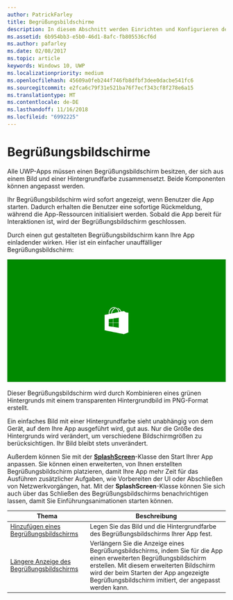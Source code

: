 ```yaml
---
author: PatrickFarley
title: Begrüßungsbildschirme
description: In diesem Abschnitt werden Einrichten und Konfigurieren des Begrüßungsbildschirms einer App beschrieben.
ms.assetid: 6b954bb3-e5b0-46d1-8afc-fb805536cf6d
ms.author: pafarley
ms.date: 02/08/2017
ms.topic: article
keywords: Windows 10, UWP
ms.localizationpriority: medium
ms.openlocfilehash: 45609a0feb244f746fb8dfbf3dee0dacbe541fc6
ms.sourcegitcommit: e2fca6c79f31e521ba76f7ecf343cf8f278e6a15
ms.translationtype: MT
ms.contentlocale: de-DE
ms.lasthandoff: 11/16/2018
ms.locfileid: "6992225"
---
```

# <a name="splash-screens"></a>Begrüßungsbildschirme

Alle UWP-Apps müssen einen Begrüßungsbildschirm besitzen, der sich aus einem Bild und einer Hintergrundfarbe zusammensetzt. Beide Komponenten können angepasst werden.

Ihr Begrüßungsbildschirm wird sofort angezeigt, wenn Benutzer die App starten. Dadurch erhalten die Benutzer eine sofortige Rückmeldung, während die App-Ressourcen initialisiert werden. Sobald die App bereit für Interaktionen ist, wird der Begrüßungsbildschirm geschlossen.

Durch einen gut gestalteten Begrüßungsbildschirm kann Ihre App einladender wirken. Hier ist ein einfacher unauffälliger Begrüßungsbildschirm:

![Eine auf 75% skalierte Bildschirmaufnahme des Begrüßungsbildschirms aus dem Begrüßungsbildschirmbeispiel.](images/regularsplashscreen.png)

Dieser Begrüßungsbildschirm wird durch Kombinieren eines grünen Hintergrunds mit einem transparenten Hintergrundbild im PNG-Format erstellt.

Ein einfaches Bild mit einer Hintergrundfarbe sieht unabhängig von dem Gerät, auf dem Ihre App ausgeführt wird, gut aus. Nur die Größe des Hintergrunds wird verändert, um verschiedene Bildschirmgrößen zu berücksichtigen. Ihr Bild bleibt stets unverändert.

Außerdem können Sie mit der [**SplashScreen**](https://msdn.microsoft.com/library/windows/apps/br224763)-Klasse den Start Ihrer App anpassen. Sie können einen erweiterten, von Ihnen erstellten Begrüßungsbildschirm platzieren, damit Ihre App mehr Zeit für das Ausführen zusätzlicher Aufgaben, wie Vorbereiten der UI oder Abschließen von Netzwerkvorgängen, hat. Mit der **SplashScreen**-Klasse können Sie sich auch über das Schließen des Begrüßungsbildschirms benachrichtigen lassen, damit Sie Einführungsanimationen starten können.

| Thema | Beschreibung |
|-------|-------------|
| [Hinzufügen eines Begrüßungsbildschirms](add-a-splash-screen.md) | Legen Sie das Bild und die Hintergrundfarbe des Begrüßungsbildschirms Ihrer App fest. |
| [Längere Anzeige des Begrüßungsbildschirms](create-a-customized-splash-screen.md) | Verlängern Sie die Anzeige eines Begrüßungsbildschirms, indem Sie für die App einen erweiterten Begrüßungsbildschirm erstellen. Mit diesem erweiterten Bildschirm wird der beim Starten der App angezeigte Begrüßungsbildschirm imitiert, der angepasst werden kann. |